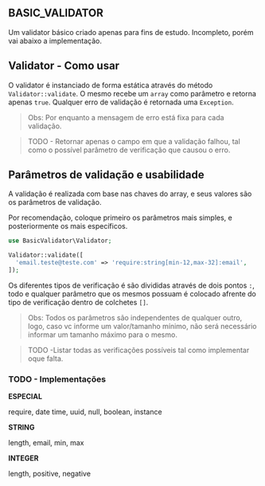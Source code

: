 ## BASIC_VALIDATOR

Um validator básico criado apenas para fins de estudo. Incompleto, porém vai abaixo a implementação.

## Validator - Como usar

O validator é instanciado de forma estática através do método `Validator::validate`. O mesmo recebe um `array` como parâmetro e retorna apenas `true`. Qualquer erro de validação é retornada uma `Exception`.
> Obs: Por enquanto a mensagem de erro está fixa para cada validação. 

> TODO - Retornar apenas o campo em que a validação falhou, tal como o possível parâmetro de verificação que causou o erro.

## Parâmetros de validação e usabilidade

A validação é realizada com base nas chaves do array, e seus valores são os parâmetros de validação.

Por recomendação, coloque primeiro os parâmetros mais simples, e posteriormente os mais específicos.

```php
use BasicValidator\Validator;

Validator::validate([
  'email.teste@teste.com' => 'require:string[min-12,max-32]:email',
]);
```

Os diferentes tipos de verificação é são divididas através de dois pontos `:`, todo e qualquer parâmetro que os mesmos possuam é colocado afrente do tipo de verificação dentro de colchetes `[]`.

> Obs: Todos os parâmetros são independentes de qualquer outro, logo, caso vc informe um valor/tamanho mínimo, não será necessário informar um tamanho máximo para o mesmo.

> TODO -Listar todas as verificações possíveis tal como implementar oque falta.

### TODO - Implementações
**ESPECIAL**

require,
date time,
uuid,
null,
boolean,
instance

**STRING**

length,
email,
min,
max

**INTEGER**

length,
positive,
negative